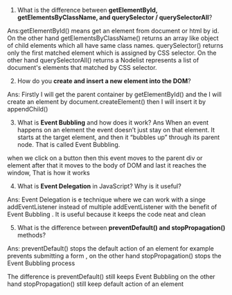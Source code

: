 

1. What is the difference between **getElementById, getElementsByClassName, and querySelector / querySelectorAll**?

Ans:getElementById() means get an element from document or html by id. 
 On the other hand getElementsByClassName() returns an array like object of child elements which all have same class names. 
querySelector() returns only the first matched element which is assigned by CSS selector.
On the other hand querySelectorAll() returns a Nodelist represents a list of document's elements that matched by CSS selector.



2. How do you **create and insert a new element into the DOM**?

Ans: Firstly I will get the parent container by getElementById() and the I will create an element by document.createElement() then I will insert it by appendChild()

3. What is **Event Bubbling** and how does it work?
  Ans When an event happens on an element the event doesn’t just stay on that element.
 It starts at the target element, and then it “bubbles up” through its parent node. That is called  Event Bubbling. 

 when we click on a button then this event moves to the parent div or element after that it moves to the body of DOM and last it reaches the window, That is how it works

4. What is **Event Delegation** in JavaScript? Why is it useful?

Ans: Event Delegation is e technique where we can work with a singe addEventListener instead of multiple addEventListener with the benefit of  Event Bubbling . It is useful because it keeps the code neat and clean

5. What is the difference between **preventDefault() and stopPropagation()** methods?

Ans: preventDefault()  stops the default action of an element for example  prevents submitting a form , on the other hand stopPropagation() stops the Event Bubbling process


The difference is preventDefault() still keeps  Event Bubbling on the other hand stopPropagation() still keep default action of an element